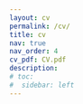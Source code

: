 ```yaml
---
layout: cv
permalink: /cv/
title: cv
nav: true
nav_order: 4
cv_pdf: CV.pdf
description: 
# toc:
#  sidebar: left
---
```

